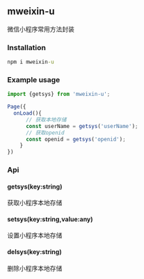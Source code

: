 ## mweixin-u

微信小程序常用方法封装

### Installation
```cmd
npm i mweixin-u
```
### Example usage
```js
import {getsys} from 'mweixin-u';

Page({
  onLoad(){
      // 获取本地存储
      const userName = getsys('userName');
      // 获取openid
      const openid = getsys('openid');
    }
})

```


### Api

#### getsys(key:string)
获取小程序本地存储

#### setsys(key:string,value:any)
设置小程序本地存储

#### delsys(key:string)
删除小程序本地存储